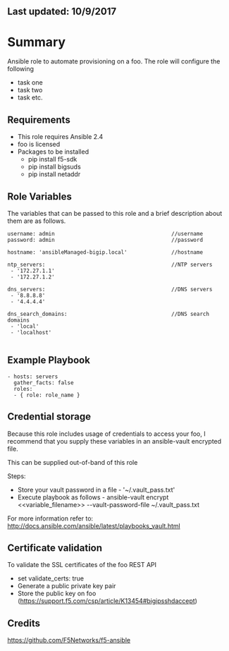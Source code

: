 ## Last updated: 10/9/2017


# Summary 
Ansible role to automate provisioning on a foo. The role will configure the following
* task one
* task two
* task etc.

## Requirements
* This role requires Ansible 2.4
* foo is licensed
* Packages to be installed
  - pip install f5-sdk
  - pip install bigsuds
  - pip install netaddr

## Role Variables
The variables that can be passed to this role and a brief description about them are as follows.

```
username: admin                                     //username
password: admin                                     //password

hostname: 'ansibleManaged-bigip.local'              //hostname

ntp_servers:                                        //NTP servers 
 - '172.27.1.1'
 - '172.27.1.2'

dns_servers:                                        //DNS servers 
 - '8.8.8.8'
 - '4.4.4.4'

dns_search_domains:                                 //DNS search domains 
 - 'local'
 - 'localhost'


```

## Example Playbook
```
- hosts: servers 
  gather_facts: false
  roles:
  - { role: role_name }

```

## Credential storage

Because this role includes usage of credentials to access your foo, I recommend that you supply these variables in an ansible-vault encrypted file.

This can be supplied out-of-band of this role

Steps:
- Store your vault password in a file - '~/.vault_pass.txt'
- Execute playbook as follows - ansible-vault encrypt <<variable_filename>> --vault-password-file ~/.vault_pass.txt

For more information refer to: http://docs.ansible.com/ansible/latest/playbooks_vault.html

## Certificate validation
To validate the SSL certificates of the foo REST API
- set validate_certs: true
- Generate a public private key pair
- Store the public key on foo (https://support.f5.com/csp/article/K13454#bigipsshdaccept)

## Credits
https://github.com/F5Networks/f5-ansible
